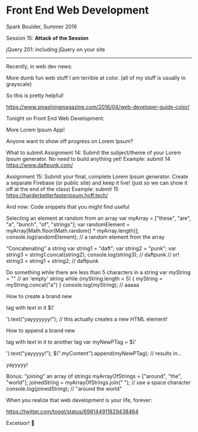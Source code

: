 # Front End Web Development

Spark Boulder, Summer 2016

Session 15: **Attack of the Session**

jQuery 201: including jQuery on your site

--------

Recently, in web dev news:

More dumb fun web stuff
I am terrible at color. (all of my stuff is usually in grayscale)

So this is pretty helpful!

https://www.smashingmagazine.com/2016/04/web-developer-guide-color/



Tonight
on Front End Web Development:


More Lorem Ipsum App!

Anyone want to show off progress on Lorem Ipsum?

What to submit
Assignment 14: Submit the subject/theme of your Lorem Ipsum generator. No need to build anything yet!
Example: submit 14 https://www.daftpunk.com/

Assignment 15: Submit your final, complete Lorem Ipsum generator. Create a separate Firebase (or public site) and keep it live! (just so we can show it off at the end of the class)
Example: submit 15 https://harderbetterfasteripsum.hoff.tech/

And now:
Code snippets that you might find useful

Selecting an element at random from an array
var myArray = ["these", "are", "a", "bunch", "of", "strings"];
var randomElement = myArray[Math.floor(Math.random() * myArray.length)];
console.log(randomElement); // a random element from the array


“Concatenating” a string
var string1 = "daft";
var string2 = "punk";
var string3 = string1.concat(string2);
console.log(string3); // daftpunk
// or!
string3 = string1 + string2; // daftpunk



Do something while there are less than 5 characters in a string
var myString = "" // an 'empty' string
while (myString.length < 5) {
	myString = myString.concat("a")
}
console.log(myString); // aaaaa



How to create a brand new <p> tag with text in it
$('<p></p>').text(“yayyyyyyy!”);
// this actually creates a new HTML element!

How to append a brand new <p> tag with text in it to another tag
var myNewPTag = $('<p></p>').text(“yayyyyy!”);
$(".myContent").append(myNewPTag);
// results in...
<div class=“myContent”>
	<p>yayyyyy!</p>
</div>


Bonus: “joining” an array of strings
myArrayOfStrings = ["around", "the", "world"];
joinedString = myArrayOfStrings.join(" "); // use a space character
console.log(joinedString); // "around the world"

When you realize that web development is your life, forever:

https://twitter.com/toggl/status/698144911829438464

Excelsior! 🚀
